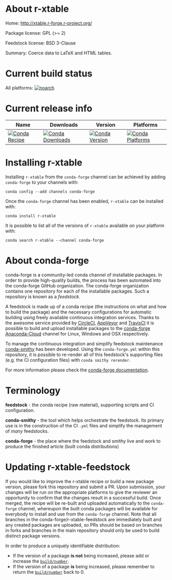 About r-xtable
==============

Home: http://xtable.r-forge.r-project.org/

Package license: GPL (>= 2)

Feedstock license: BSD 3-Clause

Summary: Coerce data to LaTeX and HTML tables.



Current build status
====================

All platforms:
[![noarch](https://img.shields.io/circleci/project/github/conda-forge/r-xtable-feedstock/master.svg?label=noarch)](https://circleci.com/gh/conda-forge/r-xtable-feedstock)

Current release info
====================

| Name | Downloads | Version | Platforms |
| --- | --- | --- | --- |
| [![Conda Recipe](https://img.shields.io/badge/recipe-r--xtable-green.svg)](https://anaconda.org/conda-forge/r-xtable) | [![Conda Downloads](https://img.shields.io/conda/dn/conda-forge/r-xtable.svg)](https://anaconda.org/conda-forge/r-xtable) | [![Conda Version](https://img.shields.io/conda/vn/conda-forge/r-xtable.svg)](https://anaconda.org/conda-forge/r-xtable) | [![Conda Platforms](https://img.shields.io/conda/pn/conda-forge/r-xtable.svg)](https://anaconda.org/conda-forge/r-xtable) |

Installing r-xtable
===================

Installing `r-xtable` from the `conda-forge` channel can be achieved by adding `conda-forge` to your channels with:

```
conda config --add channels conda-forge
```

Once the `conda-forge` channel has been enabled, `r-xtable` can be installed with:

```
conda install r-xtable
```

It is possible to list all of the versions of `r-xtable` available on your platform with:

```
conda search r-xtable --channel conda-forge
```


About conda-forge
=================

conda-forge is a community-led conda channel of installable packages.
In order to provide high-quality builds, the process has been automated into the
conda-forge GitHub organization. The conda-forge organization contains one repository
for each of the installable packages. Such a repository is known as a *feedstock*.

A feedstock is made up of a conda recipe (the instructions on what and how to build
the package) and the necessary configurations for automatic building using freely
available continuous integration services. Thanks to the awesome service provided by
[CircleCI](https://circleci.com/), [AppVeyor](https://www.appveyor.com/)
and [TravisCI](https://travis-ci.org/) it is possible to build and upload installable
packages to the [conda-forge](https://anaconda.org/conda-forge)
[Anaconda-Cloud](https://anaconda.org/) channel for Linux, Windows and OSX respectively.

To manage the continuous integration and simplify feedstock maintenance
[conda-smithy](https://github.com/conda-forge/conda-smithy) has been developed.
Using the ``conda-forge.yml`` within this repository, it is possible to re-render all of
this feedstock's supporting files (e.g. the CI configuration files) with ``conda smithy rerender``.

For more information please check the [conda-forge documentation](https://conda-forge.org/docs/).

Terminology
===========

**feedstock** - the conda recipe (raw material), supporting scripts and CI configuration.

**conda-smithy** - the tool which helps orchestrate the feedstock.
                   Its primary use is in the construction of the CI ``.yml`` files
                   and simplify the management of *many* feedstocks.

**conda-forge** - the place where the feedstock and smithy live and work to
                  produce the finished article (built conda distributions)


Updating r-xtable-feedstock
===========================

If you would like to improve the r-xtable recipe or build a new
package version, please fork this repository and submit a PR. Upon submission,
your changes will be run on the appropriate platforms to give the reviewer an
opportunity to confirm that the changes result in a successful build. Once
merged, the recipe will be re-built and uploaded automatically to the
`conda-forge` channel, whereupon the built conda packages will be available for
everybody to install and use from the `conda-forge` channel.
Note that all branches in the conda-forge/r-xtable-feedstock are
immediately built and any created packages are uploaded, so PRs should be based
on branches in forks and branches in the main repository should only be used to
build distinct package versions.

In order to produce a uniquely identifiable distribution:
 * If the version of a package **is not** being increased, please add or increase
   the [``build/number``](https://conda.io/docs/user-guide/tasks/build-packages/define-metadata.html#build-number-and-string).
 * If the version of a package **is** being increased, please remember to return
   the [``build/number``](https://conda.io/docs/user-guide/tasks/build-packages/define-metadata.html#build-number-and-string)
   back to 0.

